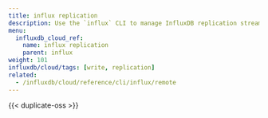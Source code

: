 ```yaml
---
title: influx replication
description: Use the `influx` CLI to manage InfluxDB replication streams.
menu:
  influxdb_cloud_ref:
    name: influx replication
    parent: influx
weight: 101
influxdb/cloud/tags: [write, replication]
related:
  - /influxdb/cloud/reference/cli/influx/remote
---
```


{{< duplicate-oss >}}
